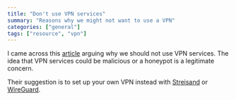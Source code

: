 ```yaml
---
title: "Don't use VPN services"
summary: "Reasons why we might not want to use a VPN"
categories: ["general"]
tags: ["resource", "vpn"]
---
```


I came across this [article](https://gist.github.com/joepie91/5a9909939e6ce7d09e29) arguing why we should not use VPN services. The idea that VPN services could be malicious or a honeypot is a legitimate concern. 

Their suggestion is to set up your own VPN instead with [Streisand](https://github.com/StreisandEffect/streisand) or [WireGuard](https://www.wireguard.com/).
